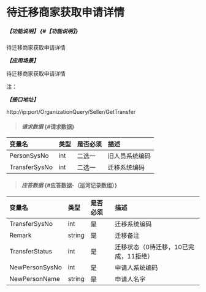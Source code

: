 # 待迁移商家获取申请详情

##### _【功能说明】_ {#【功能说明】}

待迁移商家获取申请详情

_**【应用场景】**_

待迁移商家获取申请详情

注：

_**【接口地址】**_

http://ip:port/OrganizationQuery/Seller/GetTransfer

> #### _请求数据_ {#请求数据}

| 变量名 | 类型 | 是否必须 | 描述 |
| :--- | :--- | :--- | :--- |
| PersonSysNo | int | 二选一 |旧人员系统编码 |
| TransferSysNo | int | 二选一 | 迁移系统编码 |

> #### _应答数据_ {#应答数据-（巡河记录数组）}

| 变量名 | 类型 | 是否必须 | 描述 |
| :--- | :--- | :--- | :--- |
| TransferSysNo | int | 是 | 迁移系统编码 |
| Remark | string | 是 | 迁移备注|
| TransferStatus | int | 是 | 迁移状态（0待迁移，10已完成，11拒绝）|
| NewPersonSysNo | int | 是 | 申请人系统编码 |
| NewPersonName | string | 是 | 申请人名字 |

